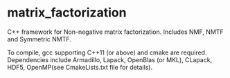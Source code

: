 # matrix_factorization

C++ framework for Non-negative matrix factorization. Includes NMF, NMTF and Symmetric NMTF.

To compile, gcc supporting C++11 (or above) and cmake are required.
Dependencies include Armadillo, Lapack, OpenBlas (or MKL), CLapack, HDF5, OpenMP(see CmakeLists.txt file for details).


